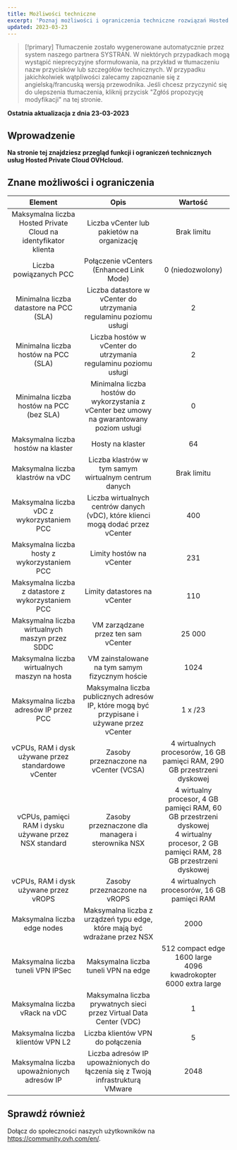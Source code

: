 ```yaml
---
title: Możliwości techniczne
excerpt: 'Poznaj możliwości i ograniczenia techniczne rozwiązań Hosted Private Cloud dostarczanych przez OVHcloud'
updated: 2023-03-23
---
```


> [!primary]
> Tłumaczenie zostało wygenerowane automatycznie przez system naszego partnera SYSTRAN. W niektórych przypadkach mogą wystąpić nieprecyzyjne sformułowania, na przykład w tłumaczeniu nazw przycisków lub szczegółów technicznych. W przypadku jakichkolwiek wątpliwości zalecamy zapoznanie się z angielską/francuską wersją przewodnika. Jeśli chcesz przyczynić się do ulepszenia tłumaczenia, kliknij przycisk "Zgłóś propozycję modyfikacji" na tej stronie.
>

**Ostatnia aktualizacja z dnia 23-03-2023**

## Wprowadzenie

**Na stronie tej znajdziesz przegląd funkcji i ograniczeń technicznych usług Hosted Private Cloud OVHcloud.**

## Znane możliwości i ograniczenia

| Element | Opis | Wartość |
|:-----:|:-----:|:----------:|
| Maksymalna liczba Hosted Private Cloud na identyfikator klienta | Liczba vCenter lub pakietów na organizację | Brak limitu |
| Liczba powiązanych PCC | Połączenie vCenters (Enhanced Link Mode) | 0 (niedozwolony) |
| Minimalna liczba datastore na PCC (SLA) | Liczba datastore w vCenter do utrzymania regulaminu poziomu usługi | 2 |
| Minimalna liczba hostów na PCC (SLA) | Liczba hostów w vCenter do utrzymania regulaminu poziomu usługi | 2 |
| Minimalna liczba hostów na PCC (bez SLA) | Minimalna liczba hostów do wykorzystania z vCenter bez umowy na gwarantowany poziom usługi | 0 |
| Maksymalna liczba hostów na klaster | Hosty na klaster | 64 |
| Maksymalna liczba klastrów na vDC | Liczba klastrów w tym samym wirtualnym centrum danych | Brak limitu |
| Maksymalna liczba vDC z wykorzystaniem PCC | Liczba wirtualnych centrów danych (vDC), które klienci mogą dodać przez vCenter | 400 |
| Maksymalna liczba hosty z wykorzystaniem PCC | Limity hostów na vCenter | 231 |
| Maksymalna liczba z datastore z wykorzystaniem PCC | Limity datastores na vCenter | 110 |
| Maksymalna liczba wirtualnych maszyn przez SDDC | VM zarządzane przez ten sam vCenter | 25 000 |
| Maksymalna liczba wirtualnych maszyn na hosta | VM zainstalowane na tym samym fizycznym hoście | 1024 |
| Maksymalna liczba adresów IP przez PCC | Maksymalna liczba publicznych adresów IP, które mogą być przypisane i używane przez vCenter | 1 x /23 |
| vCPUs, RAM i dysk używane przez standardowe vCenter | Zasoby przeznaczone na vCenter (VCSA) | 4 wirtualnych procesorów, 16 GB pamięci RAM, 290 GB przestrzeni dyskowej |
| vCPUs, pamięci RAM i dysku używane przez NSX standard | Zasoby przeznaczone dla managera i sterownika NSX | 4 wirtualny procesor, 4 GB pamięci RAM, 60 GB przestrzeni dyskowej<br>4 wirtualny procesor, 2 GB pamięci RAM, 28 GB przestrzeni dyskowej |
| vCPUs, RAM i dysk używane przez vROPS | Zasoby przeznaczone na vROPS | 4 wirtualnych procesorów, 16 GB pamięci RAM |
| Maksymalna liczba edge nodes | Maksymalna liczba z urządzeń typu edge, które mają być wdrażane przez NSX | 2000 |
| Maksymalna liczba tuneli VPN IPSec | Maksymalna liczba tuneli VPN na edge | 512 compact edge<br>1600 large<br>4096 kwadrokopter<br>6000 extra large |
| Maksymalna liczba vRack na vDC | Maksymalna liczba prywatnych sieci przez Virtual Data Center (VDC) | 1 |
| Maksymalna liczba klientów VPN L2 | Liczba klientów VPN do połączenia | 5 |
| Maksymalna liczba upoważnionych adresów IP | Liczba adresów IP upoważnionych do łączenia się z Twoją infrastrukturą VMware | 2048 |

## Sprawdź również

Dołącz do społeczności naszych użytkowników na <https://community.ovh.com/en/>.
